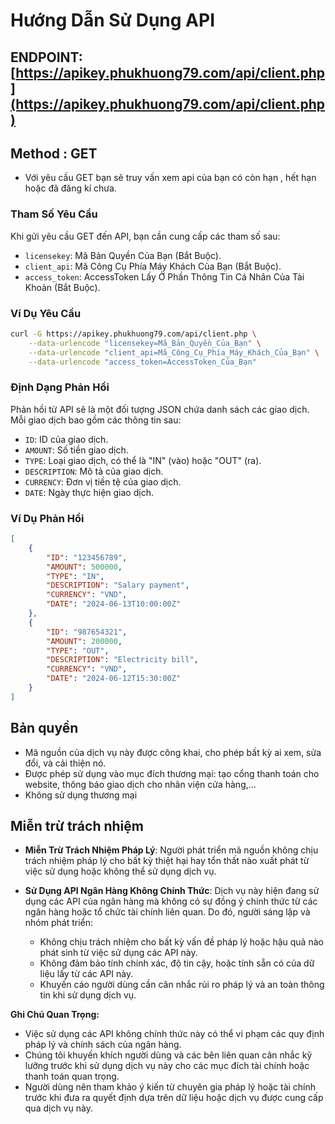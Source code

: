 # Hướng Dẫn Sử Dụng API

## ENDPOINT: [https://apikey.phukhuong79.com/api/client.php](https://apikey.phukhuong79.com/api/client.php)

## Method : GET
- Với yêu cầu GET bạn sẽ truy vấn xem api của bạn có còn hạn , hết hạn hoặc đã đăng kí chưa.
### Tham Số Yêu Cầu
Khi gửi yêu cầu GET đến API, bạn cần cung cấp các tham số sau:

- `licensekey`: Mã Bản Quyền Của Bạn (Bắt Buộc).
- `client_api`: Mã Công Cụ Phía Máy Khách Của Bạn (Bắt Buộc).
- `access_token`: AccessToken Lấy Ở Phần Thông Tin Cá Nhân Của Tài Khoản (Bắt Buộc).

### Ví Dụ Yêu Cầu

```bash
curl -G https://apikey.phukhuong79.com/api/client.php \
    --data-urlencode "licensekey=Mã_Bản_Quyền_Của_Bạn" \
    --data-urlencode "client_api=Mã_Công_Cụ_Phía_Máy_Khách_Của_Bạn" \
    --data-urlencode "access_token=AccessToken_Của_Bạn"

```
### Định Dạng Phản Hồi
Phản hồi từ API sẽ là một đối tượng JSON chứa danh sách các giao dịch. Mỗi giao dịch bao gồm các thông tin sau:

- `ID`: ID của giao dịch.
- `AMOUNT`: Số tiền giao dịch.
- `TYPE`: Loại giao dịch, có thể là "IN" (vào) hoặc "OUT" (ra).
- `DESCRIPTION`: Mô tả của giao dịch.
- `CURRENCY`: Đơn vị tiền tệ của giao dịch.
- `DATE`: Ngày thực hiện giao dịch.

### Ví Dụ Phản Hồi
```json
[
    {
        "ID": "123456789",
        "AMOUNT": 500000,
        "TYPE": "IN",
        "DESCRIPTION": "Salary payment",
        "CURRENCY": "VND",
        "DATE": "2024-06-13T10:00:00Z"
    },
    {
        "ID": "987654321",
        "AMOUNT": 200000,
        "TYPE": "OUT",
        "DESCRIPTION": "Electricity bill",
        "CURRENCY": "VND",
        "DATE": "2024-06-12T15:30:00Z"
    }
]
```

## Bản quyền

- Mã nguồn của dịch vụ này được công khai, cho phép bất kỳ ai xem, sửa đổi, và cải thiện nó.
- Được phép sử dụng vào mục đích thương mại: tạo cổng thanh toán cho website, thông báo giao dịch cho nhân viện cửa hàng,...
- Không sử dụng thương mại

## Miễn trừ trách nhiệm

- **Miễn Trừ Trách Nhiệm Pháp Lý**: Người phát triển mã nguồn không chịu trách nhiệm pháp lý cho bất kỳ thiệt hại hay tổn thất nào xuất phát từ việc sử dụng hoặc không thể sử dụng dịch vụ.

- **Sử Dụng API Ngân Hàng Không Chính Thức**: Dịch vụ này hiện đang sử dụng các API của ngân hàng mà không có sự đồng ý chính thức từ các ngân hàng hoặc tổ chức tài chính liên quan. Do đó, người sáng lập và nhóm phát triển:
  - Không chịu trách nhiệm cho bất kỳ vấn đề pháp lý hoặc hậu quả nào phát sinh từ việc sử dụng các API này.
  - Không đảm bảo tính chính xác, độ tin cậy, hoặc tính sẵn có của dữ liệu lấy từ các API này.
  - Khuyến cáo người dùng cần cân nhắc rủi ro pháp lý và an toàn thông tin khi sử dụng dịch vụ.

**Ghi Chú Quan Trọng:**

- Việc sử dụng các API không chính thức này có thể vi phạm các quy định pháp lý và chính sách của ngân hàng.
- Chúng tôi khuyến khích người dùng và các bên liên quan cân nhắc kỹ lưỡng trước khi sử dụng dịch vụ này cho các mục đích tài chính hoặc thanh toán quan trọng.
- Người dùng nên tham khảo ý kiến từ chuyên gia pháp lý hoặc tài chính trước khi đưa ra quyết định dựa trên dữ liệu hoặc dịch vụ được cung cấp qua dịch vụ này.
